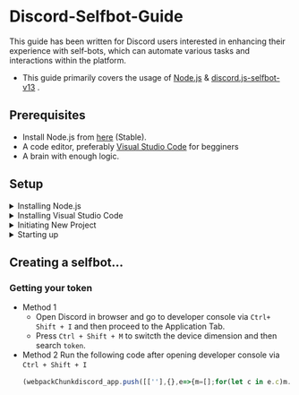 # Discord-Selfbot-Guide
This guide has been written for Discord users interested in enhancing their experience with self-bots, which can automate various tasks and interactions within the platform.
- This guide primarily covers the usage of [Node.js](https://nodejs.org/en) & [discord.js-selfbot-v13](https://github.com/aiko-chan-ai/discord.js-selfbot-v13) .

## Prerequisites
- Install Node.js from [here](https://nodejs.org/en/download) (Stable).
- A code editor, preferably [Visual Studio Code](https://code.visualstudio.com/) for begginers
- A brain with enough logic.

## Setup
<details>
<summary> Installing Node.js</summary>

- Download the stable version of Node.js from [here](https://nodejs.org/en/download).

- Install the program and check if it is installed by running `node` in the terminal.
- Trouble Shooting
   - If you recieve an error namely `'node' is not recognised...` then proceed to `C:\Program Files\nodejs` and check if `node.exe` exists.
   - If it does, then copy the path (`C:\Program Files\nodejs\node.exe`) and then place it in System environment variables > Path
   - If it does not, then it means Node.js was not installed or was installed on any other folder... Fix it
</details>

<details>
<summary>Installing Visual Studio Code</summary>

- Install the latest version of [Visual Studio Code](https://code.visualstudio.com/) .
- Make sure to check *Add to Path* during the installation!
</details>
<details>
<summary>Initiating New Project</summary>
  
- In a new folder, open command prompt
  ![](assets/8wxqqqL.gif)
- Run `npm init` and press enter for every option or edit it for your needs.
  ![](assets/cmd.gif)
- 
</details>

<details>
   <summary>Starting up</summary>
   - Run `npm install discord.js-selfbot-v13@latest` to install the Selfbotting module
   - Either run `code .` or open the folder via Visual Studio code you installed earlier
</details>

## Creating a selfbot...
### Getting your token
- Method 1
  - Open Discord in browser and go to developer console via `Ctrl+ Shift + I` and then proceed to the Application Tab.
  - Press `Ctrl + Shift + M` to switcth the device dimension and then search `token`.
- Method 2
  Run the following code after opening developer console via `Ctrl + Shift + I`
  ```javascript
  (webpackChunkdiscord_app.push([[''],{},e=>{m=[];for(let c in e.c)m.push(e.c[c])}]),m).find(m=>m?.exports?.default?.getToken!==void 0).exports.default.getToken()
  ```
